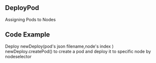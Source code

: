 ## DeployPod
Assigning Pods to Nodes

## Code Example

Deploy newDeploy(pod's json filename,node's index )
newDeploy.createPod()  to create a pod and deploy it to specific node by nodeselector


